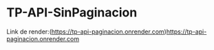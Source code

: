 # TP-API-SinPaginacion
Link de render:(https://tp-api-paginacion.onrender.com)https://tp-api-paginacion.onrender.com

